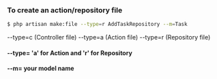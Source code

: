 ### To create an action/repository file

```bash
$ php artisan make:file --type=r AddTaskRepository --m=Task
```

--type=c (Controller file)
--type=a (Action file)
--type=r (Repository file)

#### --type= 'a' for Action and 'r' for Repository

#### --m= your model name
